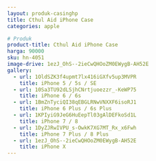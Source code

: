 ```yaml
---
layout: produk-casinghp
title: Cthul Aid iPhone Case
categories: apple

# Produk
product-title: Cthul Aid iPhone Case
harga: 90000
sku: hn-4051
image-drive: 1ezJ_OhS--2ieCwQHOoZM0EWygB-AH52E
gallery:
  - url: 1OldSZK3f4upmt7lx416iGXfv5up3MVPR
    title: iPhone 5 / 5s / SE
  - url: 10Sa3TU92dLSjhCNrtjuoezzr_-KeWP75
    title: iPhone 6 / 6s
  - url: 1BmZnTyciQI38qEBGLRNwVNXXF6isoRJ1
    title: iPhone 6 Plus / 6s Plus
  - url: 1KPIyiG9JeG6HuEepTl03gAlDEFkoSd1L
    title: iPhone 7 / 8
  - url: 1DyZJRwIVPU_s-OwkK7XG7MT_Rx_x6Fwh
    title: iPhone 7 Plus / 8 Plus
  - url: 1ezJ_OhS--2ieCwQHOoZM0EWygB-AH52E
    title: iPhone X
---
```

